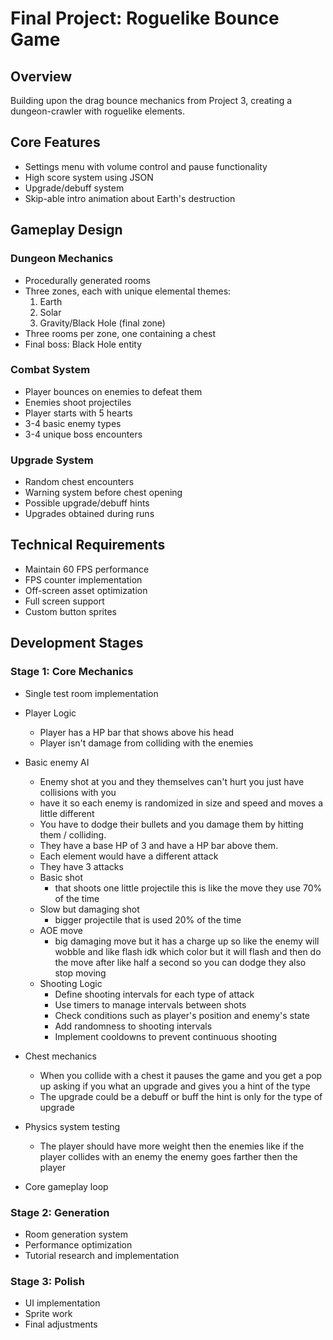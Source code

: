 # Final Project: Roguelike Bounce Game

## Overview
Building upon the drag bounce mechanics from Project 3, creating a dungeon-crawler with roguelike elements.

## Core Features
- Settings menu with volume control and pause functionality
- High score system using JSON
- Upgrade/debuff system
- Skip-able intro animation about Earth's destruction

## Gameplay Design
### Dungeon Mechanics
- Procedurally generated rooms
- Three zones, each with unique elemental themes:
    1. Earth
    2. Solar
    3. Gravity/Black Hole (final zone)
- Three rooms per zone, one containing a chest
- Final boss: Black Hole entity

### Combat System
- Player bounces on enemies to defeat them
- Enemies shoot projectiles
- Player starts with 5 hearts
- 3-4 basic enemy types
- 3-4 unique boss encounters

### Upgrade System
- Random chest encounters
- Warning system before chest opening
- Possible upgrade/debuff hints
- Upgrades obtained during runs

## Technical Requirements
- Maintain 60 FPS performance
- FPS counter implementation
- Off-screen asset optimization
- Full screen support
- Custom button sprites

## Development Stages
### Stage 1: Core Mechanics
- Single test room implementation
- Player Logic
    - Player has a HP bar that shows above his head
    - Player isn't damage from colliding with the enemies
- Basic enemy AI
    - Enemy shot at you and they themselves can't hurt you just have collisions with you
    - have it so each enemy is randomized in size and speed and moves a little different
    - You have to dodge their bullets and you damage them by hitting them / colliding.
    - They have a base HP of 3 and have a HP bar above them.
    - Each element would have a different attack
    - They have 3 attacks
    - Basic shot 
        - that shoots one little projectile this is like the move they use 70% of the time
    - Slow but damaging shot 
        - bigger projectile that is used 20% of the time
    - AOE move 
        - big damaging move but it has a charge up so like the enemy will wobble and like flash idk which color but it will flash and then do the move after like half a second so you can dodge they also stop moving
    - Shooting Logic
        - Define shooting intervals for each type of attack
        - Use timers to manage intervals between shots
        - Check conditions such as player's position and enemy's state
        - Add randomness to shooting intervals
        - Implement cooldowns to prevent continuous shooting
        
- Chest mechanics
    - When you collide with a chest it pauses the game and you get a pop up asking if you what an upgrade and gives you a hint of the type
    - The upgrade could be a debuff or buff the hint is only for the type of upgrade
- Physics system testing
    - The player should have more weight then the enemies like if the player collides with an enemy the enemy goes farther then the player
- Core gameplay loop

### Stage 2: Generation
- Room generation system
- Performance optimization
- Tutorial research and implementation

### Stage 3: Polish
- UI implementation
- Sprite work
- Final adjustments